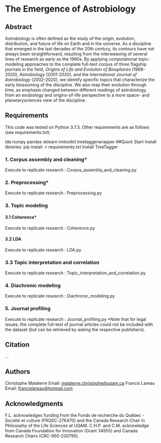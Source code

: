 # The Emergence of Astrobiology
## Abstract
Astrobiology is often defined as the study of the origin, evolution, distribution, and future of life on Earth and in the universe. As a discipline that emerged in the last decades of the 20th century, its contours have not always been straightforward, resulting from the interweaving of several lines of research as early as the 1960s. By applying computational topic-modeling approaches to the complete full-text corpus of three flagship journals in the field, <em>Origins of Life and Evolution of Biospheres</em> (1968-2020), <em>Astrobiology</em> (2001-2020), and the <em>International Journal of Astrobiology</em> (2002-2020), we identify specific topics that characterize the early blossoming of the discipline. We also map their evolution through time, as emphasis changed between different readings of astrobiology, from an exobiology and origins-of-life perspective to a more space- and planetarysciences view of the discipline.

## Requirements
This code was tested on Python 3.7.3. Other requirements are as follows (see requirements.txt):

lda
numpy
pandas
sklearn
tmtoolkit
treetaggerwrapper
##Quick Start
Install libraries: pip install -r requirements.txt
Install TreeTagger
### 1. Corpus assembly and cleaning*
Execute to replicate research : Corpus_assembly_and_cleaning.py
### 2. Preprocessing*
Execute to replicate research : Preprocessing.py
### 3. Topic modeling
#### 3.1 Coherence*
Execute to replicate research : Coherence.py
#### 3.2 LDA
Execute to replicate research : LDA.py
### 3.3 Topic interpretation and correlation
Execute to replicate research : Topic_interpretation_and_correlation.py
### 4. Diachronic modeling
Execute to replicate research : Diachronic_modeling.py
### 5. Journal profiling
Execute to replicate research : Journal_profiling.py
*Note that for legal issues, the complete full-text of journal articles could not be included with the dataset (but can be retrieved by asking the respective publishers).

## Citation
...

## Authors
Christophe Malaterre
Email: malaterre.christophe@uqam.ca
Francis Lareau
Email: francislareau@hotmail.com
## Acknowledgments
F.L. acknowledges funding from the Fonds de recherche du Québec - Société et culture (FRQSC-276470) and the Canada Research Chair in Philosophy of the Life Sciences at UQAM. C.H.P. and C.M. acknowledge from Canada Foundation for Innovation (Grant 34555) and Canada Research Chairs (CRC-950-230795).
